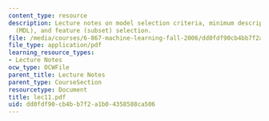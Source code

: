 ```yaml
---
content_type: resource
description: Lecture notes on model selection criteria, minimum description length
  (MDL), and feature (subset) selection.
file: /media/courses/6-867-machine-learning-fall-2006/dd0fdf90cb4bb7f2a1b04358588ca506_lec11.pdf
file_type: application/pdf
learning_resource_types:
- Lecture Notes
ocw_type: OCWFile
parent_title: Lecture Notes
parent_type: CourseSection
resourcetype: Document
title: lec11.pdf
uid: dd0fdf90-cb4b-b7f2-a1b0-4358588ca506
---
```

